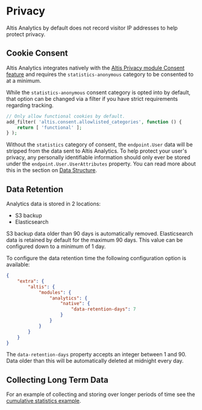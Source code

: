 # Privacy

Altis Analytics by default does not record visitor IP addresses to help protect privacy.

## Cookie Consent

Altis Analytics integrates natively with the [Altis Privacy module Consent feature](docs://privacy/consent/README.md) and requires the `statistics-anonymous` category to be consented to at a minimum.

While the `statistics-anonymous` consent category is opted into by default, that option can be changed via a filter if you have strict requirements regarding tracking.

```php
// Only allow functional cookies by default.
add_filter( 'altis.consent.allowlisted_categories', function () {
	return [ 'functional' ];
} );
```

Without the `statistics` category of consent, the `endpoint.User` data will be stripped from the data sent to Altis Analytics. To help protect your user's privacy, any personally identifiable information should only ever be stored under the `endpoint.User.UserAttributes` property. You can read more about this in the section on [Data Structure](./api/data-structure.md).

## Data Retention

Analytics data is stored in 2 locations:

- S3 backup
- Elasticsearch

S3 backup data older than 90 days is automatically removed. Elasticsearch data is retained by default for the maximum 90 days. This value can be configured down to a minimum of 1 day.

To configure the data retention time the following configuration option is available:

```json
{
	"extra": {
		"altis": {
			"modules": {
				"analytics": {
					"native": {
						"data-retention-days": 7
					}
				}
			}
		}
	}
}
```

The `data-retention-days` property accepts an integer between 1 and 90. Data older than this will be automatically deleted at midnight every day.

## Collecting Long Term Data

For an example of collecting and storing over longer periods of time see the [cumulative statistics example](./apo/examples.md#cumulative-statistics).
